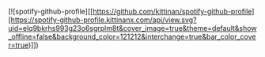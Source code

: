 
[![spotify-github-profile][[https://github.com/kittinan/spotify-github-profile][https://spotify-github-profile.kittinanx.com/api/view.svg?uid=elq9bkrhs993g23o6sgrplm8t&cover_image=true&theme=default&show_offline=false&background_color=121212&interchange=true&bar_color_cover=true)]])
